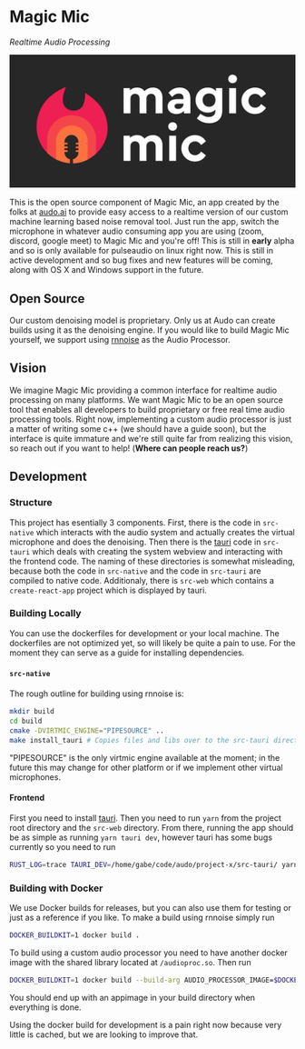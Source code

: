 # Magic Mic

*Realtime Audio Processing*

![Magic Mic Logo](images/logo.png)

This is the open source component of Magic Mic, an app created by the folks
at [audo.ai](https://audo.ai/) to provide easy access to a realtime version of
our custom machine learning based noise removal tool. Just run the app, switch
the microphone in whatever audio consuming app you are using (zoom, discord,
google meet) to Magic Mic and you're off! This is still in **early** alpha and
so is only available for pulseaudio on linux right now. This is still in active development and so bug fixes and new features will be coming, along with OS X and Windows support in the future.

## Open Source
Our custom denoising model is proprietary. Only us at Audo can create builds
using it as the denoising engine. If you would like to build Magic Mic yourself,
we support using [rnnoise](https://jmvalin.ca/demo/rnnoise/) as the Audio
Processor.

## Vision
We imagine Magic Mic providing a common interface for realtime audio processing
on many platforms. We want Magic Mic to be an open source tool that enables all
developers to build proprietary or free real time audio processing tools. Right
now, implementing a custom audio processor is just a matter of writing some c++
(we should have a guide soon), but the interface is quite immature and we're
still quite far from realizing this vision, so reach out if you want to help!
(**Where can people reach us?**)

## Development
### Structure
This project has esentially 3 components. First, there is the code in `src-native` which interacts with the audio system and actually creates the virtual microphone and does the denoising. Then there is the [tauri](https://tauri.studio/en/) code in `src-tauri` which deals with creating the system webview and interacting with the frontend code. The naming of these directories is somewhat misleading, because both the code in `src-native` and the code in `src-tauri` are compiled to native code. Additionaly, there is `src-web` which contains a `create-react-app` project which is displayed by tauri. 

### Building Locally
You can use the dockerfiles for development or your local machine. The
dockerfiles are not optimized yet, so will likely be quite a pain to use. For
the moment they can serve as a guide for installing dependencies.
#### `src-native`
The rough outline for building using rnnoise is:
```sh
mkdir build
cd build
cmake -DVIRTMIC_ENGINE="PIPESOURCE" ..
make install_tauri # Copies files and libs over to the src-tauri directory
```
"PIPESOURCE" is the only virtmic engine available at the moment; in the future
this may change for other platform or if we implement other virtual microphones.

#### Frontend
First you need to install [tauri](https://tauri.studio/en/). Then you need to
run `yarn` from the project root directory and the `src-web` directory. From
there, running the app should be as simple as running `yarn tauri dev`, however
tauri has some bugs currently so you need to run
```sh
RUST_LOG=trace TAURI_DEV=/home/gabe/code/audo/project-x/src-tauri/ yarn tauri dev
```
### Building with Docker
We use Docker builds for releases, but you can also use them for testing or just
as a reference if you like. To make a build using rnnoise simply run
```sh
DOCKER_BUILDKIT=1 docker build .
```
To build using a custom audio processor you need to have another docker image
with the shared library located at `/audioproc.so`. Then run

```sh
DOCKER_BUILDKIT=1 docker build --build-arg AUDIO_PROCESSOR_IMAGE=$DOCKER_IMAGE .
```
You should end up with an appimage in your build directory when everything is
done.

Using the docker build for development is a pain right now because very little is
cached, but we are looking to improve that.
